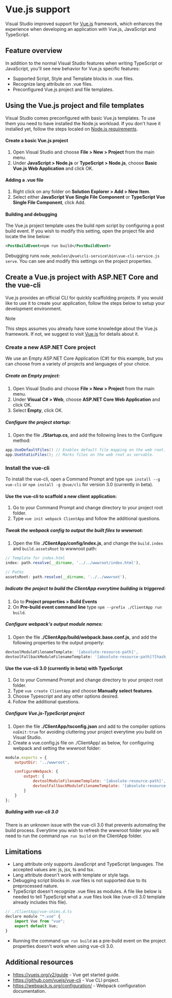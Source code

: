 # Vue.js support

Visual Studio improved support for [Vue.js](https://vuejs.org/) framework, which enhances the experience when developing an application with Vue.js, JavaScript and TypeScript.

## Feature overview

In addition to the normal Visual Studio features when writing TypeScript or JavaScript, you'll see new behavior for Vue.js specific features:

* Supported Script, Style and Template blocks in .vue files.
* Recognize lang attribute on .vue files.
* Preconfigured Vue.js project and file templates.

## Using the Vue.js project and file templates

Visual Studio comes preconfigured with basic Vue.js templates. To use them you need to have installed the Node.js workload. If you don't have it installed yet, follow the steps localed on [Node.js requirements](../nodejs/requirements.md).

#### Create a basic Vue.js project
1. Open Visual Studio and choose **File > New > Project** from the main menu.
1. Under **JavaScript > Node.js** or **TypeScript > Node.js**, choose **Basic Vue.js Web Application** and click OK.

#### Adding a .vue file
1. Right click on any folder on **Solution Explorer > Add > New Item**.
2. Select either **JavaScript Vue Single File Component** or **TypeScript Vue Single File Component**, click Add.

#### Building and debugging
The Vue.js project template uses the build npm script by configuring a post build event. If you wish to modify this setting, open the project file and locate the line below:
```xml
<PostBuildEvent>npm run build</PostBuildEvent>
```
Debugging runs `node_modules\@vue\cli-service\bin\vue-cli-service.js serve`. You can see and modify this settings on the project properties.

## Create a Vue.js project with ASP.NET Core and the vue-cli

Vue.js provides an official CLI for quickly scaffolding projects. If you would like to use it to create your application, follow the steps below to setup your development environment.

> [!NOTE]
> This steps assumes you already have some knowledge about the Vue.js framework. If not, we suggest to visit [Vue.js](https://vuejs.org/) for details about it.

### Create a new ASP.NET Core project

We use an Empty ASP.NET Core Application (C#) for this example, but you can choose from a variety of projects and languages of your choice.

##### Create an Empty project:
1. Open Visual Studio and choose **File > New > Project** from the main menu.
1. Under **Visual C# > Web**, choose **ASP.NET Core Web Application** and click OK.
1. Select **Empty**, click OK.

##### Configure the project startup:
1. Open the file **./Startup.cs**, and add the following lines to the Configure method:

```c#
app.UseDefaultFiles() // Enables default file mapping on the web root.
app.UseStaticFiles(); // Marks files on the web root as servable.
```

### Install the vue-cli

To install the vue-cli, open a Command Prompt and type `npm install --g vue-cli` or `npm install -g @vue/cli` for version 3.0 (currently in beta).

#### Use the vue-cli to scaffold a new client application:
1. Go to your Command Prompt and change directory to your project root folder.
1. Type `vue init webpack ClientApp` and follow the additional questions.

##### Tweak the webpack config to output the built files to wwwroot:
1. Open the file **./ClientApp/config/index.js**, and change the `build.index` and `build.assetsRoot` to wwwroot path:

```js
// Template for index.html
index: path.resolve(__dirname, '../../wwwroot/index.html'),

// Paths
assetsRoot: path.resolve(__dirname, '../../wwwroot'),
```

##### Indicate the project to build the ClientApp everytime building is triggered:
1. Go to **Project properties > Build Events**
1. On **Pre-build event command line** type `npm --prefix ./ClientApp run build`.

##### Configure webpack's output module names:
1. Open the file **./ClientApp/build/webpack.base.conf.js**, and add the following properties to the output property:

```js
devtoolModuleFilenameTemplate: '[absolute-resource-path]',
devtoolFallbackModuleFilenameTemplate: '[absolute-resource-path]?[hash]'
```

#### Use the vue-cli 3.0 (currently in beta) with TypeScript
1. Go to your Command Prompt and change directory to your project root folder.
1. Type `vue create ClientApp` and choose **Manually select features**.
1. Choose Typescript and any other options desired.
1. Follow the additional questions.

##### Configure Vue.js-TypeScript project
1. Open the file **./ClientApp/tsconfig.json** and add to the compiler options `noEmit:true` for avoiding cluttering your project everytime you build on Visual Studio.
1. Create a vue.config.js file on ./ClientApp/ as below, for configuring webpack and setting the wwwroot folder:
```js
module.exports = {
	outputDir: '../wwwroot',

	configureWebpack: {
		output: {
			devtoolModuleFilenameTemplate: '[absolute-resource-path]',
			devtoolFallbackModuleFilenameTemplate: '[absolute-resource-path]?[hash]'
		}
	}
};
```

##### Building with vue-cli 3.0
There is an unknown issue with the vue-cli 3.0 that prevents automating the build process. Everytime you wish to refresh the wwwroot folder you will need to run the command `npm run build` on the ClientApp folder.

## Limitations

* Lang attribute only supports JavaScript and TypeScript languages. The accepted values are: js, jsx, ts and tsx.
* Lang attribute doesn't work with template or style tags.
* Debugging script blocks in .vue files is not supported due to its preprocessed nature.
* TypeScript doesn't recognize .vue files as modules. A file like below is needed to tell TypeScript what a .vue files look like (vue-cli 3.0 template already includes this file).
```js
// ./ClientApp/vue-shims.d.ts
declare module "*.vue" {
    import Vue from "vue";
    export default Vue;
}
```
* Running the command `npm run build` as a pre-build event on the project properties doesn't work when using vue-cli 3.0.

## Additional resources
* https://vuejs.org/v2/guide - Vue get started guide.
* https://github.com/vuejs/vue-cli - Vue CLI project.
* https://webpack.js.org/configuration/ - Webpack configuration documentation.